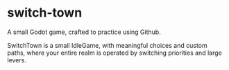 # switch-town
A small Godot game, crafted to practice using Github.

SwitchTown is a small IdleGame, with meaningful choices and custom paths, where your entire realm is operated by switching priorities and large levers.
